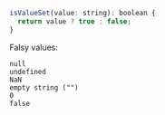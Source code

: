 ```javascript
isValueSet(value: string): boolean {
  return value ? true : false;
}
```

Falsy values:

```
null
undefined
NaN
empty string ("")
0
false
```
